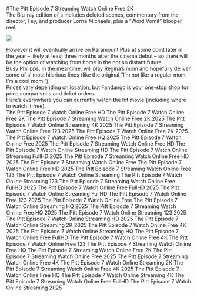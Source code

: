 #The Pitt Episode 7 Streaming Watch Online Free 2K  
The Blu-ray edition of s includes deleted scenes, commentary from the director, Fey, and producer Lorne Michaels, plus a “Word Vomit” blooper reel.  
  
[![](https://i.imgur.com/qSNzIqt.png)](https://movie.rssnews.media/tJUUNGt.php)  
  
However it will eventually arrive on Paramount Plus at some point later in the year – likely at least three months after the cinema debut – so there will be the option of watching from home in the not so distant future.  
Busy Philipps, in the meantime, will play Regina’s mom and hopefully deliver some of s‘ most hilarious lines (like the original “I’m not like a regular mom, I’m a cool mom.”).  
Prices vary depending on location, but Fandango is your one-stop shop for price comparisons and ticket orders.  
Here’s everywhere you can currently watch the hit movie (including where to watch it free).  
The Pitt Episode 7 Watch Online Free HD
The Pitt Episode 7 Watch Online Free 2K
The Pitt Episode 7 Streaming Watch Online Free 2K 2025
The Pitt Episode 7 Watch Online Streaming 4K 2025
The Pitt Episode 7 Streaming Watch Online Free 123 2025
The Pitt Episode 7 Watch Online Free 2K 2025
The Pitt Episode 7 Watch Online Free HQ 2025
The Pitt Episode 7 Watch Online Free 2025
The Pitt Episode 7 Streaming Watch Online Free HD
The Pitt Episode 7 Watch Online Streaming HD
The Pitt Episode 7 Watch Online Streaming FullHD 2025
The Pitt Episode 7 Streaming Watch Online Free HD 2025
The Pitt Episode 7 Streaming Watch Online Free
The Pitt Episode 7 Watch Online Free HD 2025
The Pitt Episode 7 Streaming Watch Online Free 123
The Pitt Episode 7 Watch Online Streaming
The Pitt Episode 7 Watch Online Streaming 123
The Pitt Episode 7 Streaming Watch Online Free FullHD 2025
The Pitt Episode 7 Watch Online Free FullHD 2025
The Pitt Episode 7 Watch Online Streaming FullHD
The Pitt Episode 7 Watch Online Free 123 2025
The Pitt Episode 7 Watch Online Free
The Pitt Episode 7 Watch Online Streaming HQ 2025
The Pitt Episode 7 Streaming Watch Online Free HQ 2025
The Pitt Episode 7 Watch Online Streaming 123 2025
The Pitt Episode 7 Watch Online Streaming HD 2025
The Pitt Episode 7 Watch Online Streaming 2K 2025
The Pitt Episode 7 Watch Online Free 4K 2025
The Pitt Episode 7 Watch Online Streaming HQ
The Pitt Episode 7 Watch Online Free FullHD
The Pitt Episode 7 Watch Online Free 4K
The Pitt Episode 7 Watch Online Free 123
The Pitt Episode 7 Streaming Watch Online Free HQ
The Pitt Episode 7 Streaming Watch Online Free 2K
The Pitt Episode 7 Streaming Watch Online Free 2025
The Pitt Episode 7 Streaming Watch Online Free 4K
The Pitt Episode 7 Watch Online Streaming 2K
The Pitt Episode 7 Streaming Watch Online Free 4K 2025
The Pitt Episode 7 Watch Online Free HQ
The Pitt Episode 7 Watch Online Streaming 4K
The Pitt Episode 7 Streaming Watch Online Free FullHD
The Pitt Episode 7 Watch Online Streaming 2025